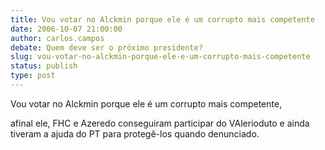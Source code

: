 ```yaml
---
title: Vou votar no Alckmin porque ele é um corrupto mais competente
date: 2006-10-07 21:00:00
author: carlos.campos
debate: Quem deve ser o próximo presidente?
slug: vou-votar-no-alckmin-porque-ele-e-um-corrupto-mais-competente
status: publish 
type: post
---
```


Vou votar no Alckmin porque ele é um corrupto mais competente, 


afinal ele, FHC e Azeredo conseguiram participar do VAlerioduto e ainda tiveram a ajuda do PT para protegê-los quando denunciado.


